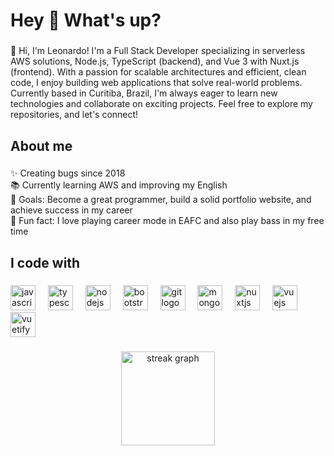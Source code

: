 <h1 align="left">Hey 👋 What's up?</h1>

###

<p align="left">👋 Hi, I'm Leonardo! I'm a Full Stack Developer specializing in serverless AWS solutions, Node.js, TypeScript (backend), and Vue 3 with Nuxt.js (frontend). With a passion for scalable architectures and efficient, clean code, I enjoy building web applications that solve real-world problems. Currently based in Curitiba, Brazil, I'm always eager to learn new technologies and collaborate on exciting projects. Feel free to explore my repositories, and let's connect!</p>

###

<h2 align="left">About me</h2>

###

<p align="left">✨ Creating bugs since 2018<br>📚 Currently learning AWS and improving my English<br>🎯 Goals: Become a great programmer, build a solid portfolio website, and achieve success in my career<br>🎲 Fun fact: I love playing career mode in EAFC and also play bass in my free time</p>

###

<h2 align="left">I code with</h2>

###

<div align="left">
  <img src="https://cdn.jsdelivr.net/gh/devicons/devicon/icons/javascript/javascript-original.svg" height="40" alt="javascript logo"  />
  <img width="12" />
  <img src="https://cdn.jsdelivr.net/gh/devicons/devicon/icons/typescript/typescript-original.svg" height="40" alt="typescript logo"  />
  <img width="12" />
  <img src="https://cdn.jsdelivr.net/gh/devicons/devicon/icons/nodejs/nodejs-original.svg" height="40" alt="nodejs logo"  />
  <img width="12" />
  <img src="https://cdn.jsdelivr.net/gh/devicons/devicon/icons/bootstrap/bootstrap-original.svg" height="40" alt="bootstrap logo"  />
  <img width="12" />
  <img src="https://cdn.jsdelivr.net/gh/devicons/devicon/icons/git/git-original.svg" height="40" alt="git logo"  />
  <img width="12" />
  <img src="https://cdn.jsdelivr.net/gh/devicons/devicon/icons/mongodb/mongodb-original.svg" height="40" alt="mongodb logo"  />
  <img width="12" />
  <img src="https://cdn.jsdelivr.net/gh/devicons/devicon/icons/nuxtjs/nuxtjs-original.svg" height="40" alt="nuxtjs logo"  />
  <img width="12" />
  <img src="https://cdn.jsdelivr.net/gh/devicons/devicon/icons/vuejs/vuejs-original.svg" height="40" alt="vuejs logo"  />
  <img width="12" />
  <img src="https://cdn.jsdelivr.net/gh/devicons/devicon/icons/vuetify/vuetify-original.svg" height="40" alt="vuetify logo"  />
</div>

###

<div align="center">
  <img src="https://streak-stats.demolab.com?user=LeonardoLopesFilho&locale=en&mode=daily&theme=dracula&hide_border=false&border_radius=5&order=3" height="150" alt="streak graph"  />
</div>
